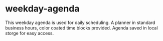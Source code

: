 # weekday-agenda

This weekday agenda is used for daily scheduling.
A planner in standard business hours, color coated time blocks provided.
Agenda saved in local storge for easy access. 

